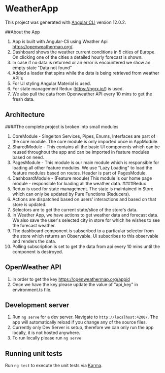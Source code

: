 # WeatherApp

This project was generated with [Angular CLI](https://github.com/angular/angular-cli) version 12.0.2.

##About the App
1. App is built with Angular-Cli using Weather Api https://openweathermap.org/.
2. Dashboard shows the weather current conditions in 5 cities of Europe. On clicking one of the cities a detailed hourly forecast is shown.
3. In case if no data is returned or an error is encountered we show an empty state "Data not found"
4. Added a loader that spins while the data is being retrieved from weather API's
5. For UI styling Angular Material is used.
6. For state management Redux (https://ngrx.io/) is used.
7. We also pull the data from Openweather API every 10 mins to get the fresh data.


## Architecture
 ####The complete project is broken into small modules
1. CoreModule - Singelton Services, Pipes, Enums, Interfaces are part of the core module. The core module is only imported once in AppModule.
2. SharedModule - This contains all the basic UI components which can be reused throughout the app and can be imported in feature modules based on need.
3. PagesModule - This module is our main module which is responsible for loading all other feature modules. We use "Lazy Loading" to load the feature modules based on routes. Header is part of PagesModule.
4. DashboardModule - (Feature module) This module is our home page module - responsible for loading all the weather data.
 ####Redux
1. Redux is used for state management. The state is maintained in Store which can only be updated by Pure Functions (Reducers). 
2. Actions are dispatched based on users' interactions and based on that store is updated. 
3. Selectors are to get the current state/slice of the store's data.
4. In Weather App, we have actions to get weather data and forecast data. We also save the user's selected city in store for which he wishes to see the forecast weather.
5. The dashboard component is subscribed to a particular selector from the store which returns an Observable. UI subscribes to this observable and renders the data.
6. Polling subscription is set to get the data from api every 10 mins until the component is destroyed.

## OpenWeather API
1. In order to get the key https://openweathermap.org/appid
2. Once we have the key please update the value of "api_key" in environment.ts file.

## Development server

1. Run `ng serve` for a dev server. Navigate to `http://localhost:4200/`. The app will automatically reload if you change any of the source files.
2. Currently only Dev Server is setup, therefore we can only run the app locally, it is not hosted anywhere.
3. To run locally please run `ng serve`
## Running unit tests

Run `ng test` to execute the unit tests via [Karma](https://karma-runner.github.io).
